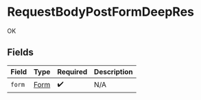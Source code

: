 # RequestBodyPostFormDeepRes

OK


## Fields

| Field                                   | Type                                    | Required                                | Description                             |
| --------------------------------------- | --------------------------------------- | --------------------------------------- | --------------------------------------- |
| `form`                                  | [Form](../../models/operations/Form.md) | :heavy_check_mark:                      | N/A                                     |